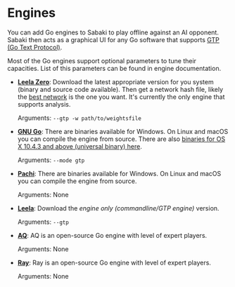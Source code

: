# Engines

You can add Go engines to Sabaki to play offline against an AI opponent. Sabaki then acts as a graphical UI for any Go software that supports [GTP (Go Text Protocol)](https://www.lysator.liu.se/~gunnar/gtp/). 

Most of the Go engines support optional parameters to tune their capacities. List of this parameters can be found in engine documentation. 

* [**Leela Zero**](http://zero.sjeng.org/): Download the latest appropriate version for you system (binary and source code available). Then get a network hash file, likely the [best network](http://zero.sjeng.org/best-network) is the one you want. It's currently the only engine that supports analysis.

  Arguments: `--gtp -w path/to/weightsfile` 

* [**GNU Go**](http://www.gnu.org/software/gnugo): There are binaries available for Windows. On Linux and macOS you can compile the engine from source. There are also [binaries for OS X 10.4.3 and above (universal binary) here](http://www.sente.ch/pub/software/goban/gnugo-3.7.11.dmg). 

  Arguments: `--mode gtp`

* [**Pachi**](http://pachi.or.cz): There are binaries available for Windows. On Linux and macOS you can compile the engine from source.

  Arguments: None

* [**Leela**](https://www.sjeng.org/leela.html): Download the *engine only (commandline/GTP engine)* version.

  Arguments: `--gtp` 
  
* [**AQ**](https://github.com/ymgaq/AQ): AQ is an open-source Go engine with level of expert players.

  Arguments: None 

* [**Ray**](https://github.com/zakki/Ray): Ray is an open-source Go engine with level of expert players.

  Arguments: None 
